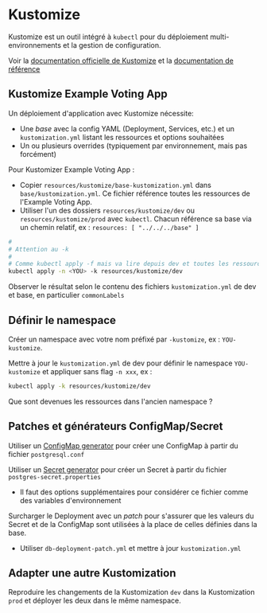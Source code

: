 # Kustomize

Kustomize est un outil intégré à `kubectl` pour du déploiement multi-environnements et la gestion de configuration.

Voir la [documentation officielle de Kustomize](https://kubectl.docs.kubernetes.io) et la [documentation de référence](https://kubectl.docs.kubernetes.io/references/kustomize/)

## Kustomize Example Voting App

Un déploiement d'application avec Kustomize nécessite:

- Une _base_ avec la config YAML (Deployment, Services, etc.) et un `kustomization.yml` listant les ressources et options souhaitées
- Un ou plusieurs overrides (typiquement par environnement, mais pas forcément)

Pour Kustomizer Example Voting App :

- Copier `resources/kustomize/base-kustomization.yml` dans `base/kustomization.yml`. Ce fichier référence toutes les ressources de l'Example Voting App.
- Utiliser l'un des dossiers `resources/kustomize/dev` ou `resources/kustomize/prod` avec `kubectl`. Chacun référence sa base via un chemin relatif, ex : `resources: [ "../../../base" ]`

```sh
#
# Attention au -k
#
# Comme kubectl apply -f mais va lire depuis dev et toutes les ressources référencées (y compris la base)
kubectl apply -n <YOU> -k resources/kustomize/dev
```

Observer le résultat selon le contenu des fichiers `kustomization.yml` de dev et base, en particulier `commonLabels`

## Définir le namespace

Créer un namespace avec votre nom préfixé par `-kustomize`, ex : `YOU-kustomize`.

Mettre à jour le `kustomization.yml` de dev pour définir le namespace `YOU-kustomize` et appliquer sans flag `-n xxx`, ex :

```sh
kubectl apply -k resources/kustomize/dev
```

Que sont devenues les ressources dans l'ancien namespace ?

## Patches et générateurs ConfigMap/Secret

Utiliser un [ConfigMap generator](https://kubectl.docs.kubernetes.io/guides/config_management/secrets_configmaps/) pour créer une ConfigMap à partir du fichier `postgresql.conf`

Utiliser un [Secret generator](https://kubectl.docs.kubernetes.io/guides/config_management/secrets_configmaps/) pour créer un Secret à partir du fichier `postgres-secret.properties`
- Il faut des options supplémentaires pour considérer ce fichier comme des variables d'environnement

Surcharger le Deployment avec un _patch_ pour s'assurer que les valeurs du Secret et de la ConfigMap sont utilisées à la place de celles définies dans la base.
- Utiliser `db-deployment-patch.yml` et mettre à jour `kustomization.yml`

## Adapter une autre Kustomization

Reproduire les changements de la Kustomization `dev` dans la Kustomization `prod` et déployer les deux dans le même namespace. 